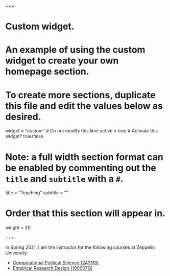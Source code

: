 +++
# Custom widget.
# An example of using the custom widget to create your own homepage section.
# To create more sections, duplicate this file and edit the values below as desired.
widget = "custom"  # Do not modify this line!
active = true  # Activate this widget? true/false

# Note: a full width section format can be enabled by commenting out the `title` and `subtitle` with a `#`.
title = "Teaching"
subtitle = ""

# Order that this section will appear in.
weight = 20

+++

In Spring 2021, I am the instructor for the following courses at Zeppelin University:

- [Computational Political Science (243113) ](https://zuhause.zeppelin-university.net/scripts/mgrqispi.dll?APPNAME=CampusNet&PRGNAME=COURSEDETAILS&ARGUMENTS=-N000000000000002,-N000724,-N0,-N377385078800143,-N377385078800144,-N0,-N0,-N0)
- [Empirical Research Design (100007G)](https://zuhause.zeppelin-university.net/scripts/mgrqispi.dll?APPNAME=CampusNet&PRGNAME=COURSEDETAILS&ARGUMENTS=-N000000000000002,-N000640,-N0,-N377205468171698,-N377205468199699,-N0,-N0,-N3,-AHoUQegHqxuVtQSKUWDNjmSLUfNLPONWyRY5J7MKYvQpxVImgcfKXxQ57WUV07Y6LVjUNYgHfPqGHeUp5OD6ZHUog7DKV4IHvPzB-CQR6eUKJONPh3SltmdmwxNPV7YPH7DLXQzwlxdcA4oPlvMHoYIpocDcF4oLmPjRAxfVjfjHBOSommqWovvN9cYR9mqLuHfoj4qGEPNZQmdAAxzo8VjBFYYaNP-UyxY5JQzwYmZW7mZKjeqZQvzZevWLMRU5XVtAdfdatvdo8mB5BQSKZ3uitmSHf3BHACbNNfNwSRWK3HfZI7YKAeYDZxUpMvSaF7uUAPBKNOdo-4M5NfuoKOIlZHqRBcDm9O-7ZxYHtPfo3VMoPRge64gej7ZWLRdLqHvAwvM5FVzZjVZKu7YGTVN6L3I7dVSPDPqeZcgHHQzU6H-NG)